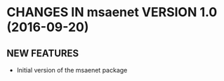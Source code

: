 # CHANGES IN msaenet VERSION 1.0 (2016-09-20)

## NEW FEATURES

* Initial version of the msaenet package
